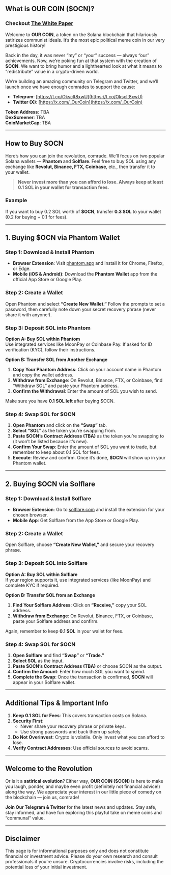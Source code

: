 ## **What is OUR COIN (\$OCN)?**

### Checkout [The White Paper](https://github.com/ourshell/Our-Coin/blob/main/White-Paper.md)

Welcome to **OUR COIN**, a token on the Solana blockchain that hilariously satirizes communist ideals. It’s the most epic political meme coin in our very prestigious history!

Back in the day, it was never “my” or “your” success — always “our” achievements. Now, we’re poking fun at that system with the creation of **\$OCN**. We want to bring humor and a lighthearted look at what it means to “redistribute” value in a crypto-driven world.

We’re building an amazing community on Telegram and Twitter, and we’ll launch once we have enough comrades to support the cause:

- **Telegram**: [https://t.co/Oksclt8xwU](https://t.co/Oksclt8xwU)  
- **Twitter (X)**: [https://x.com/_OurCoin](https://x.com/_OurCoin)

**Token Address**: TBA  
**DexScreener**: TBA  
**CoinMarketCap**: TBA  

---

## **How to Buy \$OCN**
Here’s how you can join the revolution, comrade. We’ll focus on two popular Solana wallets — **Phantom** and **Solflare**. Feel free to buy SOL using any exchange like **Revolut, Binance, FTX, Coinbase**, etc., then transfer it to your wallet.

> **Never invest more than you can afford to lose. Always keep at least 0.1 SOL in your wallet for transaction fees.**

### **Example**  
If you want to buy 0.2 SOL worth of **\$OCN**, transfer **0.3 SOL** to your wallet (0.2 for buying + 0.1 for fees).  

---

## **1. Buying \$OCN via Phantom Wallet**

### **Step 1: Download & Install Phantom**
- **Browser Extension**: Visit [phantom.app](https://phantom.app/) and install it for Chrome, Firefox, or Edge.  
- **Mobile (iOS & Android)**: Download the **Phantom Wallet** app from the official App Store or Google Play.

### **Step 2: Create a Wallet**
Open Phantom and select **“Create New Wallet.”** Follow the prompts to set a password, then carefully note down your secret recovery phrase (never share it with anyone!).

### **Step 3: Deposit SOL into Phantom**  
**Option A: Buy SOL within Phantom**  
Use integrated services like MoonPay or Coinbase Pay. If asked for ID verification (KYC), follow their instructions.

**Option B: Transfer SOL from Another Exchange**  
1. **Copy Your Phantom Address**: Click on your account name in Phantom and copy the wallet address.  
2. **Withdraw from Exchange**: On Revolut, Binance, FTX, or Coinbase, find “Withdraw SOL” and paste your Phantom address.  
3. **Confirm the Withdrawal**: Enter the amount of SOL you wish to send.

Make sure you have **0.1 SOL left** after buying \$OCN.

### **Step 4: Swap SOL for \$OCN**  
1. **Open Phantom** and click on the **“Swap”** tab.  
2. **Select “SOL”** as the token you’re swapping from.  
3. **Paste \$OCN’s Contract Address (TBA)** as the token you’re swapping to (it won’t be listed because it’s new).  
4. **Confirm Your Swap**: Enter the amount of SOL you want to trade, but remember to keep about 0.1 SOL for fees.  
5. **Execute**: Review and confirm. Once it’s done, **\$OCN** will show up in your Phantom wallet.

---

## **2. Buying \$OCN via Solflare**

### **Step 1: Download & Install Solflare**  
- **Browser Extension**: Go to [solflare.com](https://solflare.com/) and install the extension for your chosen browser.  
- **Mobile App**: Get Solflare from the App Store or Google Play.

### **Step 2: Create a Wallet**  
Open Solflare, choose **“Create New Wallet,”** and secure your recovery phrase.

### **Step 3: Deposit SOL into Solflare**  
**Option A: Buy SOL within Solflare**  
If your region supports it, use integrated services (like MoonPay) and complete KYC if required.

**Option B: Transfer SOL from an Exchange**  
1. **Find Your Solflare Address**: Click on **“Receive,”** copy your SOL address.  
2. **Withdraw from Exchange**: On Revolut, Binance, FTX, or Coinbase, paste your Solflare address and confirm.

Again, remember to keep **0.1 SOL** in your wallet for fees.

### **Step 4: Swap SOL for \$OCN**  
1. **Open Solflare** and find **“Swap”** or **“Trade.”**  
2. **Select SOL** as the input.  
3. **Paste \$OCN’s Contract Address (TBA)** or choose \$OCN as the output.  
4. **Confirm the Amount**: Enter how much SOL you want to spend.  
5. **Complete the Swap**: Once the transaction is confirmed, **\$OCN** will appear in your Solflare wallet.

---

## **Additional Tips & Important Info**
1. **Keep 0.1 SOL for Fees**: This covers transaction costs on Solana.  
2. **Security First**:  
   - Never share your recovery phrase or private keys.  
   - Use strong passwords and back them up safely.  
3. **Do Not Overinvest**: Crypto is volatile. Only invest what you can afford to lose.  
4. **Verify Contract Addresses**: Use official sources to avoid scams.

---

## **Welcome to the Revolution**
Or is it a **satirical evolution**? Either way, **OUR COIN (\$OCN)** is here to make you laugh, ponder, and maybe even profit (definitely not financial advice!) along the way. We appreciate your interest in our little piece of comedy on the blockchain — join us, comrade!

**Join Our Telegram & Twitter** for the latest news and updates. Stay safe, stay informed, and have fun exploring this playful take on meme coins and “communal” value.

---

## **Disclaimer**
This page is for informational purposes only and does not constitute financial or investment advice. Please do your own research and consult professionals if you’re unsure. Cryptocurrencies involve risks, including the potential loss of your initial investment.

